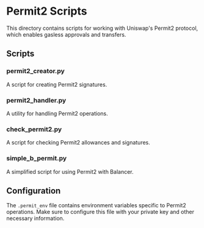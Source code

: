 # Permit2 Scripts

This directory contains scripts for working with Uniswap's Permit2 protocol, which enables gasless approvals and transfers.

## Scripts

### permit2_creator.py

A script for creating Permit2 signatures.

### permit2_handler.py

A utility for handling Permit2 operations.

### check_permit2.py

A script for checking Permit2 allowances and signatures.

### simple_b_permit.py

A simplified script for using Permit2 with Balancer.

## Configuration

The `.permit_env` file contains environment variables specific to Permit2 operations. Make sure to configure this file with your private key and other necessary information. 
